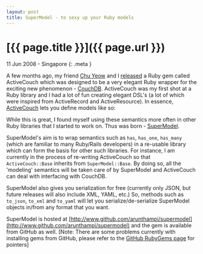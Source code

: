 ```yaml
--- 
layout: post
title: SuperModel - to sexy up your Ruby models
---
```


# [{{ page.title }}]({{ page.url }})

11 Jun 2008 - Singapore
{: .meta }

A few months ago, my friend [Chu Yeow](http://blog.codefront.net) and I [released](http://www.wego.com/blog/2008/01/23/activecouch-a-ruby-wrapper-for-couchdb/) a Ruby gem called ActiveCouch which was designed to be a very elegant Ruby wrapper for the exciting new phenomenon - [CouchDB](http://incubator.apache.org/couchdb/). ActiveCouch was my first shot at a Ruby library and I had a lot of fun creating elegant DSL's (a lot of which were inspired from ActiveRecord and ActiveResource). In essence, [ActiveCouch](http://www.github.com/arunthampi/activecouch) lets you define models like so:

<script src="http://gist.github.com/142161.js">  </script>

While this is great, I found myself using these semantics more often in other Ruby libraries that I started to work on. Thus was born - [SuperModel](http://www.github.com/arunthampi/supermodel).

SuperModel's aim is to wrap semantics such as <code>has</code>, <code>has_one</code>, <code>has_many</code> (which are familiar to many Ruby/Rails developers) in a re-usable library which can form the basis for other such libraries. For instance, I am currently in the process of re-writing ActiveCouch so that <code>ActiveCouch::Base</code> inherits from <code>SuperModel::Base</code>. By doing so, all the 'modeling' semantics will be taken care of by SuperModel and ActiveCouch can deal with interfacing with CouchDB.

SuperModel also gives you serialization for free (currently only JSON, but future releases will also include XML, YAML, etc.) So, methods such as <code>to_json</code>, <code>to_xml</code> and <code>to_yaml</code> will let you serialize/de-serialize SuperModel objects in/from any format that you want.

<script src="http://gist.github.com/142165.js">  </script>

SuperModel is hosted at [http://www.github.com/arunthampi/supermodel](http://www.github.com/arunthampi/supermodel) and the gem is available from GitHub as well. \[Note: There are some problems currently with installing gems from GitHub, please refer to the [GitHub RubyGems page](http://gems.github.com) for pointers]
